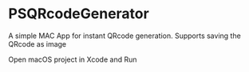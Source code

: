 # PSQRcodeGenerator
A simple MAC App for instant QRcode generation. Supports saving the QRcode as image

Open macOS project in Xcode and Run
